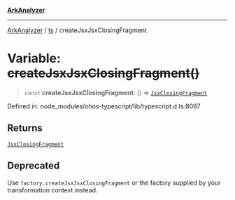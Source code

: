 [**ArkAnalyzer**](../../../../README.md)

***

[ArkAnalyzer](../../../../globals.md) / [ts](../README.md) / createJsxJsxClosingFragment

# Variable: ~~createJsxJsxClosingFragment()~~

> `const` **createJsxJsxClosingFragment**: () => [`JsxClosingFragment`](../interfaces/JsxClosingFragment.md)

Defined in: node\_modules/ohos-typescript/lib/typescript.d.ts:8097

## Returns

[`JsxClosingFragment`](../interfaces/JsxClosingFragment.md)

## Deprecated

Use `factory.createJsxJsxClosingFragment` or the factory supplied by your transformation context instead.

